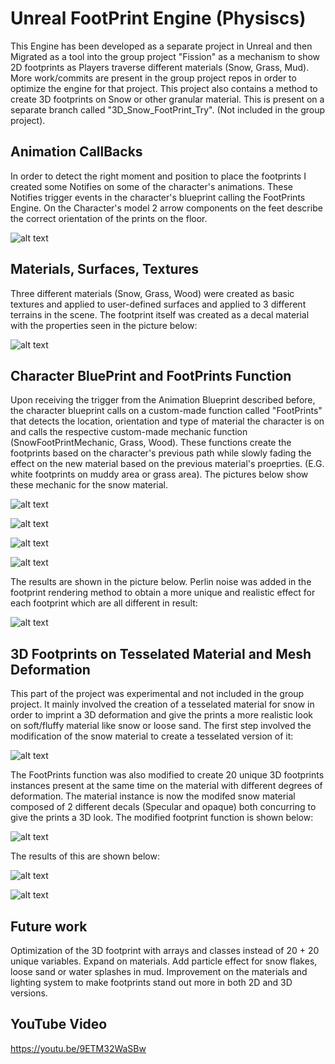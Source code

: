 # Unreal FootPrint Engine (Physiscs)

This Engine has been developed as a separate project in Unreal and then Migrated as a tool into the group project "Fission" as a mechanism to show 2D footprints as Players traverse different materials (Snow, Grass, Mud). More work/commits are present in the group project repos in order to optimize the engine for that project.
This project also contains a method to create 3D footprints on Snow or other granular material. This is present on a separate branch called "3D_Snow_FootPrint_Try". (Not included in the group project).

## Animation CallBacks

In order to detect the right moment and position to place the footprints I created some Notifies on some of the character's animations. These Notifies trigger events in the character's blueprint calling the FootPrints Engine.
On the Character's model 2 arrow components on the feet describe the correct orientation of the prints on the floor.

![alt text](https://github.com/eliodeberardinis/Elio_Physics_FootPrint/blob/master/Physiscs_Report_Pics/1_AnimBP.PNG "Screen 1")

## Materials, Surfaces, Textures

Three different materials (Snow, Grass, Wood) were created as basic textures and applied to user-defined surfaces and applied to 3 different terrains in the scene.
The footprint itself was created as a decal material with the properties seen in the picture below:

![alt text](https://github.com/eliodeberardinis/Elio_Physics_FootPrint/blob/master/Physiscs_Report_Pics/2_FootPrintMat.PNG "Screen 2")

## Character BluePrint and FootPrints Function

Upon receiving the trigger from the Animation Blueprint described before, the character blueprint calls on a custom-made function called "FootPrints" that detects the location, orientation and type of material the character is on and calls the respective custom-made mechanic function (SnowFootPrintMechanic, Grass, Wood).
These functions create the footprints based on the character's previous path while slowly fading the effect on the new material based on the previous material's proeprties. (E.G. white footprints on muddy area or grass area).
The pictures below show these mechanic for the snow material.
 

![alt text](https://github.com/eliodeberardinis/Elio_Physics_FootPrint/blob/master/Physiscs_Report_Pics/3_FootPrintEngine.PNG "Screen 3")

![alt text](https://github.com/eliodeberardinis/Elio_Physics_FootPrint/blob/master/Physiscs_Report_Pics/4_FootPrintsFunction.PNG "Screen 4")

![alt text](https://github.com/eliodeberardinis/Elio_Physics_FootPrint/blob/master/Physiscs_Report_Pics/5_FootPrintsMechanicCall.PNG "Screen 5")

![alt text](https://github.com/eliodeberardinis/Elio_Physics_FootPrint/blob/master/Physiscs_Report_Pics/6_FootPrintsMechanic.PNG "Screen 6")


The results are shown in the picture below. Perlin noise was added in the footprint rendering method to obtain a more unique and realistic effect for each footprint which are all different in result:

![alt text](https://github.com/eliodeberardinis/Elio_Physics_FootPrint/blob/master/Physiscs_Report_Pics/7_GamePlayPNG.PNG "Screen 7")

## 3D Footprints on Tesselated Material and Mesh Deformation

This part of the project was experimental and not included in the group project. It mainly involved the creation of a tesselated material for snow in order to imprint a 3D deformation and give the prints a more realistic look on soft/fluffy material like snow or loose sand.
The first step involved the modification of the snow material to create a tesselated version of it:

![alt text](https://github.com/eliodeberardinis/Elio_Physics_FootPrint/blob/master/Physiscs_Report_Pics/8_TesselatedSnow.PNG "Screen 8")

The FootPrints function was also modified to create 20 unique 3D footprints instances present at the same time on the material with different degrees of deformation. The material instance is now the modifed snow material composed of 2 different decals (Specular and opaque) both concurring to give the prints a 3D look.
The modified footprint function is shown below:


![alt text](https://github.com/eliodeberardinis/Elio_Physics_FootPrint/blob/master/Physiscs_Report_Pics/9_FootPrintModified.PNG "Screen 9")

The results of this are shown below:

![alt text](https://github.com/eliodeberardinis/Elio_Physics_FootPrint/blob/master/Physiscs_Report_Pics/10_FootPrint3D1.PNG "Screen 10")

![alt text](https://github.com/eliodeberardinis/Elio_Physics_FootPrint/blob/master/Physiscs_Report_Pics/11_FootPrint3D2.PNG "Screen 11")

## Future work

Optimization of the 3D footprint with arrays and classes instead of 20 + 20 unique variables. Expand on materials. Add particle effect for snow flakes, loose sand or water splashes in mud. Improvement on the materials and lighting system to make footprints stand out more in both 2D and 3D versions.

## YouTube Video

https://youtu.be/9ETM32WaSBw
